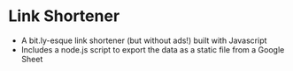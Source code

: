 # Link Shortener

- A bit.ly-esque link shortener (but without ads!) built with Javascript
- Includes a node.js script to export the data as a static file from a Google Sheet


